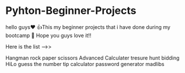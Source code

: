 # Pyhton-Beginner-Projects
hello guys❤️
👍This my beginner projects that i have done during my bootcamp
🤖 Hope you guys love it!!

Here is the list -->>

Hangman
rock paper scissors
Advanced Calculater
tresure hunt
bidding
HiLo
guess the number
tip calculator
password generator
madlibs

